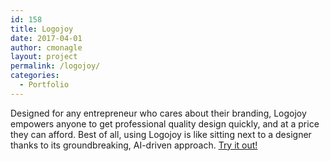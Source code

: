 ```yaml
---
id: 158
title: Logojoy
date: 2017-04-01
author: cmonagle
layout: project
permalink: /logojoy/
categories:
  - Portfolio
---
```


Designed for any entrepreneur who cares about their branding, Logojoy empowers anyone to get professional quality design quickly, and at a price they can afford. Best of all, using Logojoy is like sitting next to a designer thanks to its groundbreaking, AI-driven approach.
[Try it out!](https://logojoy.com/)